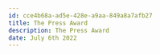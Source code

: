 ```yaml
---
id: cce4b68a-ad5e-428e-a9aa-849a8a7afb27
title: The Press Award
description: The Press Award
date: July 6th 2022
---
```

